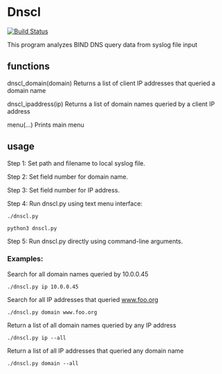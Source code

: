 # Dnscl

[![Build Status](http://jenkins.zentrader1618.com/buildStatus/icon?job=GitHub+-+mark-w-hunter%2Fdnscl%2Fmaster)](http://jenkins.zentrader1618.com/job/GitHub%20-%20mark-w-hunter/job/dnscl/job/master/)
 
This program analyzes BIND DNS query data from syslog file input

## functions

dnscl_domain(domain)
    Returns a list of client IP addresses that queried a domain name
    
dnscl_ipaddress(ip)
    Returns a list of domain names queried by a client IP address
    
menu(...)
    Prints main menu

## usage

Step 1: Set path and filename to local syslog file.

Step 2: Set field number for domain name.

Step 3: Set field number for IP address.

Step 4: Run dnscl.py using text menu interface:
```
./dnscl.py
``` 
```
python3 dnscl.py
```
Step 5: Run dnscl.py directly using command-line arguments.

### Examples:

Search for all domain names queried by 10.0.0.45
```
./dnscl.py ip 10.0.0.45
```
Search for all IP addresses that queried www.foo.org
```   
./dnscl.py domain www.foo.org
```
Return a list of all domain names queried by any IP address
```
./dnscl.py ip --all
```
Return a list of all IP addresses that queried any domain name
```
./dnscl.py domain --all 
